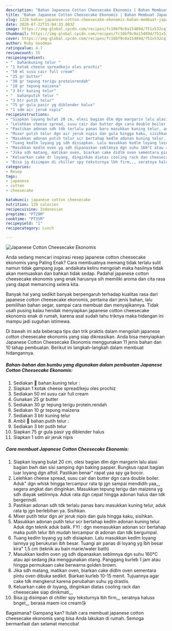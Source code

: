 ```yaml
---
description: "Bahan Japanese Cotton Cheesecake Ekonomis | Bahan Membuat Japanese Cotton Cheesecake Ekonomis Yang Bisa Manjain Lidah"
title: "Bahan Japanese Cotton Cheesecake Ekonomis | Bahan Membuat Japanese Cotton Cheesecake Ekonomis Yang Bisa Manjain Lidah"
slug: 1228-bahan-japanese-cotton-cheesecake-ekonomis-bahan-membuat-japanese-cotton-cheesecake-ekonomis-yang-bisa-manjain-lidah
date: 2020-07-22T15:04:33.003Z
image: https://img-global.cpcdn.com/recipes/fc10bf9c0a15489d/751x532cq70/japanese-cotton-cheesecake-ekonomis-foto-resep-utama.jpg
thumbnail: https://img-global.cpcdn.com/recipes/fc10bf9c0a15489d/751x532cq70/japanese-cotton-cheesecake-ekonomis-foto-resep-utama.jpg
cover: https://img-global.cpcdn.com/recipes/fc10bf9c0a15489d/751x532cq70/japanese-cotton-cheesecake-ekonomis-foto-resep-utama.jpg
author: Ruby Goodman
ratingvalue: 4.7
reviewcount: 15
recipeingredient:
- "  bahankuning telur "
- "1 kotak cheese spreadkeju oles prochiz"
- "50 ml susu cair full cream"
- "25 gr butter"
- "30 gr tepung terigu proteinrendah"
- "10 gr tepung maizena"
- "3 btr kuning telur"
- "  bahanputih telur "
- "3 btr putih telur"
- "75 gr gula pasir yg diblender halus"
- "1 sdm air jeruk nipis"
recipeinstructions:
- "Siapkan loyang bulat 20 cm, olesi bagian dlm dgn margarin lalu alasi bagian bwh dan sisi samping dgn baking papper. Bungkus rapat bagian luar loyang dgn alfoil. Pastikan benar&#34; rapat yaa spy ga bocor."
- "Lelehkan cheese spread, susu cair dan butter dgn cara double boiler. Aduk&#34; dgn whisk hingga tercampur rata tp jgn sampai mendidih yaa,,, segera angkat dan dinginkan. Masukkan tepung terigu dan maizena yg sdh diayak seblmnya. Aduk rata dgn cepat hingga adonan halus dan tdk bergerindil."
- "Pastikan adonan sdh tdk terlalu panas baru masukkan kuning telur, aduk rata tp jgn berlebihan ya. Sisihkan."
- "Mixer putih telur dgn air jeruk nipis dan gula hingga kaku, sisihkan."
- "Masukkan adonan putih telur scr bertahap kedlm adonan kuning telur. Aduk dgn teknik aduk balik. FYI : dgn memasukkan adonan scr bertahap maka putih telur lbh mudah tercampur di adonan dan tdk bergumpal."
- "Tuang kedlm loyang yg sdh disiapkan. Lalu masukkan kedlm loyang lainnya yg berukuran lbh besar. Tuangi air panas di loyang yg lbh besar kira&#34; 1,5 cm (teknik au bain marie/water bath)"
- "Masukkan kedlm oven yg sdh dipanaskan seblmnya dgn suhu 160°C atau api sedang jika menggunakan otang. Panggang kurleb 1 jam atau hingga permukaan cake berwarna golden brown."
- "Jika sdh matang, matikan oven, biarkan cake didlm oven sementara pintu oven dibuka sedikit. Biarkan kurleb 10-15 menit. Tujuannya agar cake tdk mengkerut karena perubahan suhu yg drastis."
- "Keluarkan cake dr loyang, dinginkan diatas cooling rack dan cheesecake siap dinikmati,,,"
- "Bisa jg disimpan di chiller spy teksturnya lbh firm,,, seratnya haluss bnget,,, berasa maem ice cream😘"
categories:
- Resep
tags:
- japanese
- cotton
- cheesecake

katakunci: japanese cotton cheesecake 
nutrition: 129 calories
recipecuisine: Indonesian
preptime: "PT29M"
cooktime: "PT35M"
recipeyield: "1"
recipecategory: Lunch

---
```



![Japanese Cotton Cheesecake Ekonomis](https://img-global.cpcdn.com/recipes/fc10bf9c0a15489d/751x532cq70/japanese-cotton-cheesecake-ekonomis-foto-resep-utama.jpg)

Anda sedang mencari inspirasi resep japanese cotton cheesecake ekonomis yang Paling Enak? Cara membuatnya memang tidak terlalu sulit namun tidak gampang juga. andaikata keliru mengolah maka hasilnya tidak akan memuaskan dan bahkan tidak sedap. Padahal japanese cotton cheesecake ekonomis yang enak harusnya sih memiliki aroma dan cita rasa yang dapat memancing selera kita.

Banyak hal yang sedikit banyak berpengaruh terhadap kualitas rasa dari japanese cotton cheesecake ekonomis, pertama dari jenis bahan, lalu pemilihan bahan segar, sampai cara membuat dan menyajikannya. Tidak usah pusing kalau hendak menyiapkan japanese cotton cheesecake ekonomis enak di rumah, karena asal sudah tahu triknya maka hidangan ini mampu jadi suguhan istimewa.




Di bawah ini ada beberapa tips dan trik praktis dalam mengolah japanese cotton cheesecake ekonomis yang siap dikreasikan. Anda bisa menyiapkan Japanese Cotton Cheesecake Ekonomis menggunakan 11 jenis bahan dan 10 tahap pembuatan. Berikut ini langkah-langkah dalam membuat hidangannya.

<!--inarticleads1-->

##### Bahan-bahan dan bumbu yang digunakan dalam pembuatan Japanese Cotton Cheesecake Ekonomis:

1. Sediakan  🍰 bahan.kuning telur :
1. Siapkan 1 kotak cheese spread/keju oles prochiz
1. Sediakan 50 ml susu cair full cream
1. Gunakan 25 gr butter
1. Sediakan 30 gr tepung terigu protein.rendah
1. Sediakan 10 gr tepung maizena
1. Sediakan 3 btr kuning telur
1. Ambil  🍰 bahan.putih telur :
1. Sediakan 3 btr putih telur
1. Siapkan 75 gr gula pasir yg diblender halus
1. Siapkan 1 sdm air jeruk nipis




<!--inarticleads2-->

##### Cara membuat Japanese Cotton Cheesecake Ekonomis:

1. Siapkan loyang bulat 20 cm, olesi bagian dlm dgn margarin lalu alasi bagian bwh dan sisi samping dgn baking papper. Bungkus rapat bagian luar loyang dgn alfoil. Pastikan benar&#34; rapat yaa spy ga bocor.
1. Lelehkan cheese spread, susu cair dan butter dgn cara double boiler. Aduk&#34; dgn whisk hingga tercampur rata tp jgn sampai mendidih yaa,,, segera angkat dan dinginkan. Masukkan tepung terigu dan maizena yg sdh diayak seblmnya. Aduk rata dgn cepat hingga adonan halus dan tdk bergerindil.
1. Pastikan adonan sdh tdk terlalu panas baru masukkan kuning telur, aduk rata tp jgn berlebihan ya. Sisihkan.
1. Mixer putih telur dgn air jeruk nipis dan gula hingga kaku, sisihkan.
1. Masukkan adonan putih telur scr bertahap kedlm adonan kuning telur. Aduk dgn teknik aduk balik. FYI : dgn memasukkan adonan scr bertahap maka putih telur lbh mudah tercampur di adonan dan tdk bergumpal.
1. Tuang kedlm loyang yg sdh disiapkan. Lalu masukkan kedlm loyang lainnya yg berukuran lbh besar. Tuangi air panas di loyang yg lbh besar kira&#34; 1,5 cm (teknik au bain marie/water bath)
1. Masukkan kedlm oven yg sdh dipanaskan seblmnya dgn suhu 160°C atau api sedang jika menggunakan otang. Panggang kurleb 1 jam atau hingga permukaan cake berwarna golden brown.
1. Jika sdh matang, matikan oven, biarkan cake didlm oven sementara pintu oven dibuka sedikit. Biarkan kurleb 10-15 menit. Tujuannya agar cake tdk mengkerut karena perubahan suhu yg drastis.
1. Keluarkan cake dr loyang, dinginkan diatas cooling rack dan cheesecake siap dinikmati,,,
1. Bisa jg disimpan di chiller spy teksturnya lbh firm,,, seratnya haluss bnget,,, berasa maem ice cream😘




Bagaimana? Gampang kan? Itulah cara membuat japanese cotton cheesecake ekonomis yang bisa Anda lakukan di rumah. Semoga bermanfaat dan selamat mencoba!
